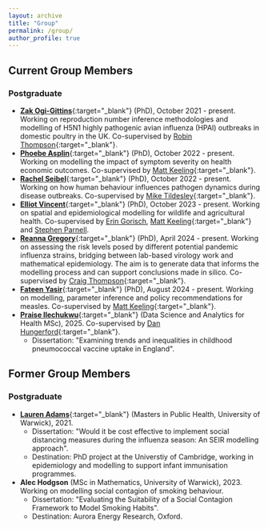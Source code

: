```yaml
---
layout: archive
title: "Group"
permalink: /group/
author_profile: true
---
```


## Current Group Members

### Postgraduate

* [**Zak Ogi-Gittins**](https://warwick.ac.uk/fac/sci/mathsys/people/students/mathsysii/gittins/){:target="_blank"} (PhD), October 2021 - present. Working on reproduction number inference methodologies and modelling of H5N1 highly pathogenic avian influenza (HPAI) outbreaks in domestic poultry in the UK. Co-supervised by [Robin Thompson](https://www.robin-thompson.co.uk/){:target="_blank"}.
* [**Phoebe Asplin**](https://warwick.ac.uk/fac/sci/mathsys/people/students/mathsysii/asplin/){:target="_blank"} (PhD), October 2022 - present. Working on modelling the impact of symptom severity on health economic outcomes. Co-supervised by [Matt Keeling](https://warwick.ac.uk/fac/sci/maths/people/staff/matt_keeling/){:target="_blank"}.
* [**Rachel Seibel**](https://warwick.ac.uk/fac/sci/mathsys/people/students/mathsysii/seibel/){:target="_blank"} (PhD), October 2022 - present. Working on how human behaviour influences pathogen dynamics during disease outbreaks. Co-supervised by [Mike Tildesley](https://warwick.ac.uk/fac/sci/lifesci/people/mtildesley/){:target="_blank"}.
* [**Elliot Vincent**](https://warwick.ac.uk/fac/sci/mathsys/people/students/mathsysii/vincent/){:target="_blank"} (PhD), October 2023 - present. Working on spatial and epidemiological modelling for wildlife and agricultural health. Co-supervised by [Erin Gorisch](https://warwick.ac.uk/fac/sci/lifesci/people/egorsich/), [Matt Keeling](https://warwick.ac.uk/fac/sci/maths/people/staff/matt_keeling/){:target="_blank"} and [Stephen Parnell](https://warwick.ac.uk/fac/sci/lifesci/people/sparnell/).
* [**Reanna Gregory**](https://warwick.ac.uk/fac/cross_fac/igpp/ab101/104/){:target="_blank"} (PhD), April 2024 - present. Working on assessing the risk levels posed by different potential pandemic influenza strains, bridging between lab-based virology work and mathematical epidemiology. The aim is to generate data that informs the modelling process and can support conclusions made in silico. Co-supervised by [Craig Thompson](https://warwick.ac.uk/fac/sci/med/research/biomedical/labs/cthompson/){:target="_blank"}.
* [**Fateen Yasir**](https://warwick.ac.uk/fac/sci/mathsys/people/students/mathsysii/fateen_yasir){:target="_blank"} (PhD), August 2024 - present. Working on modelling, parameter inference and policy recommendations for measles. Co-supervised by [Matt Keeling](https://warwick.ac.uk/fac/sci/maths/people/staff/matt_keeling/){:target="_blank"}.
* [**Praise Ilechukwu**](https://www.linkedin.com/in/praise-ilechukwu){:target="_blank"} (Data Science and Analytics for Health MSc), 2025. Co-supervised by [Dan Hungerford](https://www.liverpool.ac.uk/people/dan-hungerford){:target="_blank"}.
    * Dissertation: "Examining trends and inequalities in childhood pneumococcal vaccine uptake in England".

## Former Group Members

### Postgraduate

* [**Lauren Adams**](https://www.vet.cam.ac.uk/staff/lauren-adams){:target="_blank"} (Masters in Public Health, University of Warwick), 2021. 
    * Dissertation: "Would it be cost effective to implement social distancing measures during the influenza season: An SEIR modelling approach".
    * Destination: PhD project at the Universtiy of Cambridge, working in epidemiology and modelling to support infant immunisation programmes.
* **Alec Hodgson** (MSc in Mathematics, University of Warwick), 2023. Working on modelling social contagion of smoking behaviour.  
    * Dissertation: "Evaluating the Suitability of a Social Contagion Framework to Model Smoking Habits".
    * Destination: Aurora Energy Research, Oxford.